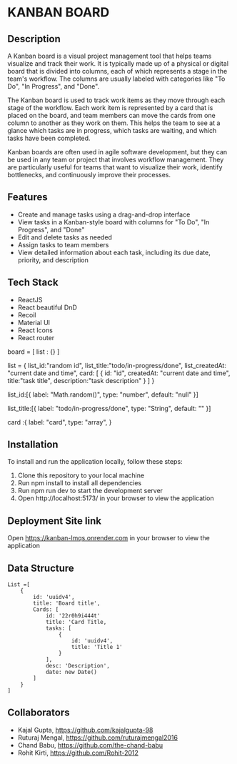 # KANBAN BOARD

## Description

A Kanban board is a visual project management tool that helps teams visualize and track their work. It is typically made up of a physical or digital board that is divided into columns, each of which represents a stage in the team's workflow. The columns are usually labeled with categories like "To Do", "In Progress", and "Done".

The Kanban board is used to track work items as they move through each stage of the workflow. Each work item is represented by a card that is placed on the board, and team members can move the cards from one column to another as they work on them. This helps the team to see at a glance which tasks are in progress, which tasks are waiting, and which tasks have been completed.

Kanban boards are often used in agile software development, but they can be used in any team or project that involves workflow management. They are particularly useful for teams that want to visualize their work, identify bottlenecks, and continuously improve their processes.

## Features

- Create and manage tasks using a drag-and-drop interface
- View tasks in a Kanban-style board with columns for "To Do", "In Progress", and "Done"
- Edit and delete tasks as needed
- Assign tasks to team members
- View detailed information about each task, including its due date, priority, and description

## Tech Stack

- ReactJS
- React beautiful DnD
- Recoil
- Material UI
- React Icons
- React router

board = [
list : {}
]

list = {
list_id:"random id",
list_title:"todo/in-progress/done",
list_createdAt: "current date and time",
card: [
{
id: "id",
createdAt: "current date and time",
title:"task title",
description:"task description"
}
]
}

list_id:[{
label: "Math.random()",
type: "number",
default: "null"
}]

list_title:[{
label: "todo/in-progress/done",
type: "String",
default: ""
}]

card :{
label: "card",
type: "array",
}

## Installation

To install and run the application locally, follow these steps:

1. Clone this repository to your local machine
2. Run npm install to install all dependencies
3. Run npm run dev to start the development server
4. Open http://localhost:5173/ in your browser to view the application

## Deployment Site link

Open https://kanban-lmqs.onrender.com in your browser to view the application

## Data Structure

```
List =[
    {
        id: 'uuidv4',
        title: 'Board title',
        Cards: [
            id: '22r0h9i444t'
            title: 'Card Title,
            tasks: [
                {
                    id: 'uuidv4',
                    title: 'Title 1'
                }
            ],
            desc: 'Description',
            date: new Date()
        ]
    }
]
```

## Collaborators

- Kajal Gupta, https://github.com/kajalgupta-98
- Ruturaj Mengal, https://github.com/ruturajmengal2016
- Chand Babu, https://github.com/the-chand-babu
- Rohit Kirti, https://github.com/Rohit-2012
